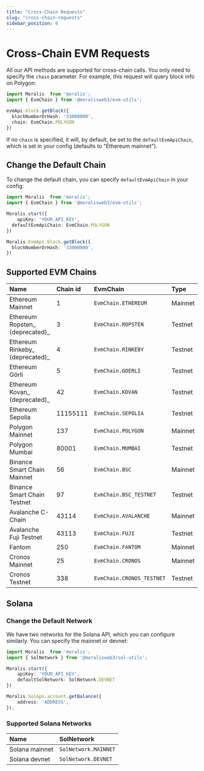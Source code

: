 ```yaml
---
title: "Cross-Chain Requests"
slug: "cross-chain-requests"
sidebar_position: 8
---
```

# Cross-Chain EVM Requests

All our API methods are supported for cross-chain calls. You only need to specify the `chain` parameter. For example, this request will query block info on Polygon:

```typescript
import Moralis  from 'moralis';
import { EvmChain } from '@moralisweb3/evm-utils';

evmApi.block.getBlock({
  blockNumberOrHash: '33000000',
  chain: EvmChain.POLYGON
})
```



If no `chain` is specified, it will, by default, be set to the `defaultEvmApiChain`, which is set in your config (defaults to "Ethereum mainnet").

## Change the Default Chain

To change the default chain, you can specify `defaultEvmApiChain` in your config:

```typescript
import Moralis  from 'moralis';
import { EvmChain } from '@moralisweb3/evm-utils';

Moralis.start({
	apiKey: 'YOUR_API_KEY',
  defaultEvmApiChain: EvmChain.POLYGON
})

Moralis.EvmApi.block.getBlock({
  blockNumberOrHash: '33000000',
})
```

## Supported EVM Chains

| Name                            | Chain id | EvmChain                  | Type    |
| :------------------------------ | :------- | :------------------------ | :------ |
| Ethereum Mainnet                | 1        | `EvmChain.ETHEREUM`       | Mainnet |
| Ethereum Ropsten_ (deprecated)_ | 3        | `EvmChain.ROPSTEN`        | Testnet |
| Ethereum Rinkeby_ (deprecated)_ | 4        | `EvmChain.RINKEBY`        | Testnet |
| Ethereum Görli                  | 5        | `EvmChain.GOERLI`         | Testnet |
| Ethereum Kovan_ (deprecated)_   | 42       | `EvmChain.KOVAN`          | Testnet |
| Ethereum Sepolia                | 11155111 | `EvmChain.SEPOLIA`        | Testnet |
| Polygon Mainnet                 | 137      | `EvmChain.POLYGON`        | Mainnet |
| Polygon Mumbai                  | 80001    | `EvmChain.MUMBAI`         | Testnet |
| Binance Smart Chain Mainnet     | 56       | `EvmChain.BSC`            | Mainnet |
| Binance Smart Chain Testnet     | 97       | `EvmChain.BSC_TESTNET`    | Testnet |
| Avalanche C-Chain               | 43114    | `EvmChain.AVALANCHE`      | Mainnet |
| Avalanche Fuji Testnet          | 43113    | `EvmChain.FUJI`           | Testnet |
| Fantom                          | 250      | `EvmChain.FANTOM`         | Mainnet |
| Cronos Mainnet                  | 25       | `EvmChain.CRONOS`         | Mainnet |
| Cronos Testnet                  | 338      | `EvmChain.CRONOS_TESTNET` | Testnet |

## Solana

### Change the Default Network

We have two networks for the Solana API, which you can configure similarly. You can specify the mainnet or devnet:

```typescript
import Moralis  from 'moralis';
import { SolNetwork } from '@moralisweb3/sol-utils';

Moralis.start({
	apiKey: 'YOUR_API_KEY',
	defaultSolNetwork: SolNetwork.DEVNET
})

Moralis.SolApi.account.getBalance({
	address: 'ADDRESS',
});
```

### Supported Solana Networks

| Name           | SolNetwork           |
| :------------- | :------------------- |
| Solana mainnet | `SolNetwork.MAINNET` |
| Solana devnet  | `SolNetwork.DEVNET`  |